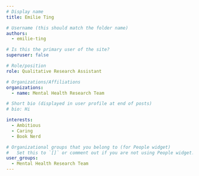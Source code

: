 ```yaml
---
# Display name
title: Emilie Ting

# Username (this should match the folder name)
authors:
  - emilie-ting

# Is this the primary user of the site?
superuser: false

# Role/position
role: Qualitative Research Assistant

# Organizations/Affiliations
organizations:
  - name: Mental Health Research Team

# Short bio (displayed in user profile at end of posts)
# bio: Hi

interests:
  - Ambitious
  - Caring
  - Book Nerd

# Organizational groups that you belong to (for People widget)
#   Set this to `[]` or comment out if you are not using People widget.
user_groups:
  - Mental Health Research Team
---
```

